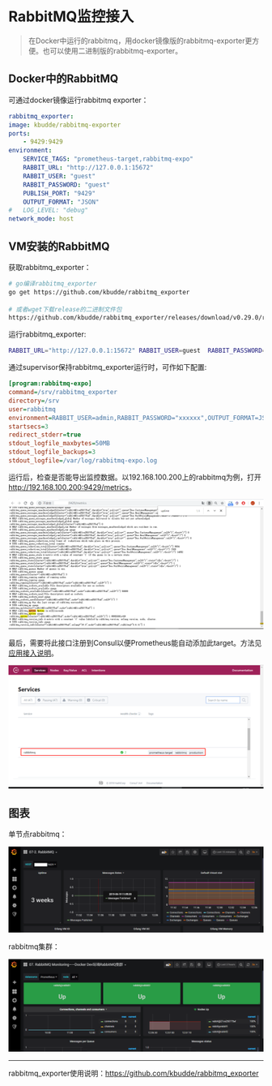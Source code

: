 # RabbitMQ监控接入



> 在Docker中运行的rabbitmq，用docker镜像版的rabbitmq-exporter更方便。也可以使用二进制版的rabbitmq-exporter。



## Docker中的RabbitMQ

可通过docker镜像运行rabbitmq exporter：

```yaml
rabbitmq_exporter:
image: kbudde/rabbitmq-exporter
ports:
	- 9429:9429
environment:
	SERVICE_TAGS: "prometheus-target,rabbitmq-expo"
	RABBIT_URL: "http://127.0.0.1:15672"
	RABBIT_USER: "guest"
	RABBIT_PASSWORD: "guest"
	PUBLISH_PORT: "9429"
	OUTPUT_FORMAT: "JSON"
#   LOG_LEVEL: "debug"
network_mode: host
```



## VM安装的RabbitMQ

获取rabbitmq_exporter：

```sh
# go编译rabbitmq_exporter
go get https://github.com/kbudde/rabbitmq_exporter

# 或者wget下载release的二进制文件包
https://github.com/kbudde/rabbitmq_exporter/releases/download/v0.29.0/rabbitmq_exporter-0.29.0.linux-amd64.tar.gz
```



运行rabbitmq_exporter:

```sh
RABBIT_URL="http://127.0.0.1:15672" RABBIT_USER=guest  RABBIT_PASSWORD=guest ./rabbitmq_exporter
```



通过supervisor保持rabbitmq_exporter运行时，可作如下配置:

```ini
[program:rabbitmq-expo]
command=/srv/rabbitmq_exporter
directory=/srv
user=rabbitmq
environment=RABBIT_USER=admin,RABBIT_PASSWORD="xxxxxx",OUTPUT_FORMAT=JSON,PUBLISH_PORT=9429,RABBIT_URL=http://127.0.0.1:15672
startsecs=3
redirect_stderr=true
stdout_logfile_maxbytes=50MB
stdout_logfile_backups=3
stdout_logfile=/var/log/rabbitmq-expo.log
```



运行后，检查是否能导出监控数据。以192.168.100.200上的rabbitmq为例，打开<http://192.168.100.200:9429/metrics>。

![1560918051276](rabbitmq-monitor-steps.assets/1560918051276.png)



最后，需要将此接口注册到Consul以便Prometheus能自动添加此target。方法见[应用接入说明](docs/monitoring/prometheus/self/prometheus-consul-guide.md)。

![1560918662228](rabbitmq-monitor-steps.assets/1560918662228.png)



## 图表

单节点rabbitmq：

![1560917193636](rabbitmq-monitor-steps.assets/1560917193636.png)



rabbitmq集群：

![1560917249540](rabbitmq-monitor-steps.assets/1560917249540.png)





---

rabbitmq_exporter使用说明：<https://github.com/kbudde/rabbitmq_exporter>